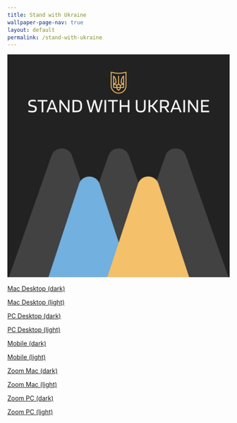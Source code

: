 ```yaml
---
title: Stand with Ukraine
wallpaper-page-nav: true
layout: default
permalink: /stand-with-ukraine
---
```


<div class="page-thumb"><img src="/static/gallery/stand-with-ukraine-thumb.PNG"></div>

<a href="/static/stand-with-ukraine/Stand-with-Ukraine-Desktop-mac-dark.png">Mac Desktop (dark)</a>

<a href="/static/stand-with-ukraine/Stand-with-Ukraine-Desktop-mac-light.png">Mac Desktop (light)</a>

<a href="/static/stand-with-ukraine/Stand-with-Ukraine-Desktop-pc-dark.png">PC Desktop (dark)</a>

<a href="/static/stand-with-ukraine/Stand-with-Ukraine-Desktop-pc-light.png">PC Desktop (light)</a>

<a href="/static/stand-with-ukraine/Stand-with-Ukraine-Mobile-dark.png">Mobile (dark)</a>

<a href="/static/stand-with-ukraine/Stand-with-Ukraine-Mobile-light.png">Mobile (light)</a>

<a href="/static/stand-with-ukraine/Stand-with-Ukraine-Zoom-mac-dark.png">Zoom Mac (dark)</a>

<a href="/static/stand-with-ukraine/Stand-with-Ukraine-Zoom-mac-light.png">Zoom Mac (light)</a>

<a href="/static/stand-with-ukraine/Stand-with-Ukraine-Zoom-pc-dark.png">Zoom PC (dark)</a>

<a href="/static/stand-with-ukraine/Stand-with-Ukraine-Zoom-pc-light.png">Zoom PC (light)</a>